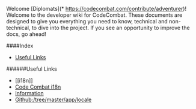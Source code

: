 Welcome [Diplomats](* https://codecombat.com/contribute/adventurer)! Welcome to the developer wiki for CodeCombat. These documents are designed to give you everything you need to know, technical and non-technical, to dive into the project. If you see an opportunity to improve the docs, go ahead!

####Index
* [Useful Links](#useful-links)

######Useful Links
* [[i18n]]
* [Code Combat i18n](https://codecombat.com/i18n)
* [Information](https://codecombat.com/contribute/diplomat)
* [Github:/tree/master/app/locale](https://github.com/codecombat/codecombat/tree/master/app/locale)